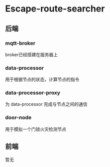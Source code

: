 # Escape-route-searcher
## 后端
### mqtt-broker
broker已经搭建在服务器上
### data-processor
用于根据节点的状态，计算节点的指令 
### data-processor-proxy
为 data-processor 完成与节点之间的通信
### door-node
用于模拟一个门锁火灾检测节点
## 前端
暂无
